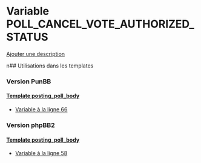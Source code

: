 # Variable POLL_CANCEL_VOTE_AUTHORIZED_STATUS
[Ajouter une description](https://fa-tvars.appspot.com/POLL_CANCEL_VOTE_AUTHORIZED_STATUS)

n## Utilisations dans les templates

### Version PunBB

#### [Template posting_poll_body](punbb/posting_poll_body.md)
* [Variable à la ligne 66](../punbb/posting_poll_body.tpl#L66)

### Version phpBB2

#### [Template posting_poll_body](subsilver/posting_poll_body.md)
* [Variable à la ligne 58](../subsilver/posting_poll_body.tpl#L58)